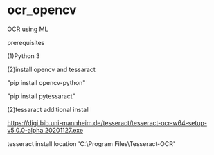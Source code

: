 # ocr_opencv
OCR using ML

prerequisites

(1)Python 3

(2)install opencv and tessaract 

"pip install opencv-python" 

"pip install pytessaract" 

(2)tessaract additional install 

https://digi.bib.uni-mannheim.de/tesseract/tesseract-ocr-w64-setup-v5.0.0-alpha.20201127.exe 

tesseract install location 'C:\Program Files\Tesseract-OCR\'
